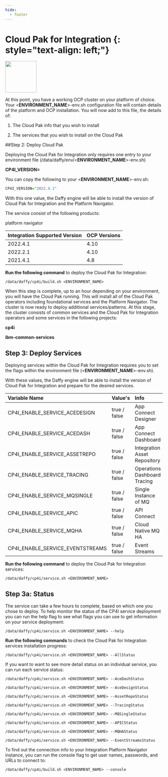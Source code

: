 ```yaml
---
hide:
  - footer
---
```

<script>
  document.title = "Cloud Pak - Integration";
</script>
Cloud Pak for Integration {: style="text-align: left;"}
===============
<img src='../images/integration.png'
       style="width:100px;height:100px;"/>

At this point, you have a working OCP cluster on your platform of choice. Your <**ENVIRONMENT_NAME**>-env.sh configuration file will contain details of the platform and OCP installation. You will now add to this file, the details of:

1) The Cloud Pak info that you wish to install

2) The services that you wish to install on the Cloud Pak

##Step 2: Deploy Cloud Pak

Deploying the Cloud Pak for Integration only requires one entry to your environment file (/data/daffy/env/<**ENVIRONMENT_NAME**>-env.sh)

**CP4I_VERSION=<version>**

You can copy the following to your <**ENVIRONMENT_NAME**>-env.sh:

```R
CP4I_VERSION="2022.4.1"
```

With this one value, the Daffy engine will be able to install the version of Cloud Pak for Integration and the Platform Navigator.

The service consist of the following products:

platform navigator

| Integration Supported Version    | OCP Versions |
| :---      |    :----    |  
| 2022.4.1     | 4.10     |
| 2022.2.1     | 4.10     |
| 2021.4.1     | 4.8      |

**Run the following command** to deploy the Cloud Pak for Integration:

```
/data/daffy/cp4i/build.sh <ENVIRONMENT_NAME>
```

When this step is complete, up to an hour depending on your environment, you will have the Cloud Pak running. This will install all of the Cloud Pak operators including foundational services and the Platform Navigator. The cluster is now ready to deploy additional services/patterns.  At this stage, the cluster consists of common services and the Cloud Pak for Integration operators and some services in the following projects:

**cp4i**

**ibm-common-services**

## Step 3: Deploy Services

Deploying services within the Cloud Pak for Integration requires you to set the flags within the environment file (<**ENVIRONMENT_NAME**>-env.sh).

With these values, the Daffy engine will be able to install the version of Cloud Pak for Integration and prepare for the desired services.

| Variable Name| Value's |Info | Required |
| :---------   | :----  | :-----------------   |  :----  |  
| CP4I_ENABLE_SERVICE_ACEDESIGN | true / false   | App Connect Designer |   No  |
| CP4I_ENABLE_SERVICE_ACEDASH | true / false   | App Connect Dashboard |  No  |
| CP4I_ENABLE_SERVICE_ASSETREPO | true / false   | Integration Asset Repository |   No  |
| CP4I_ENABLE_SERVICE_TRACING | true / false   | Operations Dashboard Tracing |  No  |
| CP4I_ENABLE_SERVICE_MQSINGLE | true / false   | Single Instance of MQ |   No  |
| CP4I_ENABLE_SERVICE_APIC | true / false   | API Connect |  No  |
| CP4I_ENABLE_SERVICE_MQHA | true / false   | Cloud Native MQ HA |   No  |
| CP4I_ENABLE_SERVICE_EVENTSTREAMS | true / false   | Event Streams |  No  |

**Run the following command** to deploy the Cloud Pak for Integration services:

```
/data/daffy/cp4i/service.sh <ENVIRONMENT_NAME>
```
## Step 3a: Status

The service can take a few hours to complete, based on which one you chose to deploy. To help monitor the status of the CP4I service deployment you can run the help flag to see what flags you can use to get information on your service deployment:

```
/data/daffy/cp4i/service.sh <ENVIRONMENT_NAME> --help
```

**Run the following commands** to check the Cloud Pak for Integration services installation progress:

```
/data/daffy/cp4i/service.sh <ENVIRONMENT_NAME> --AllStatus
```

If you want to want to see more detail status on an individual service, you can run each service status:

```
/data/daffy/cp4i/service.sh <ENVIRONMENT_NAME> --AceDashStatus
```
```
/data/daffy/cp4i/service.sh <ENVIRONMENT_NAME> --AceDesignStatus
```
```
/data/daffy/cp4i/service.sh <ENVIRONMENT_NAME> --AssetRepoStatus
```
```
/data/daffy/cp4i/service.sh <ENVIRONMENT_NAME> --TracingStatus
```
```
/data/daffy/cp4i/service.sh <ENVIRONMENT_NAME> --MQSingleStatus
```
```
/data/daffy/cp4i/service.sh <ENVIRONMENT_NAME> --APICStatus
```
```
/data/daffy/cp4i/service.sh <ENVIRONMENT_NAME> --MQHAStatus
```
```
/data/daffy/cp4i/service.sh <ENVIRONMENT_NAME> --EventStreamsStatus
```
To find out the connection info to your Integration Platform Navigator instance, you can run the console flag to get user names, passwords, and URLs to connect to:

```
/data/daffy/cp4i/build.sh <ENVIRONMENT_NAME> --console
```
